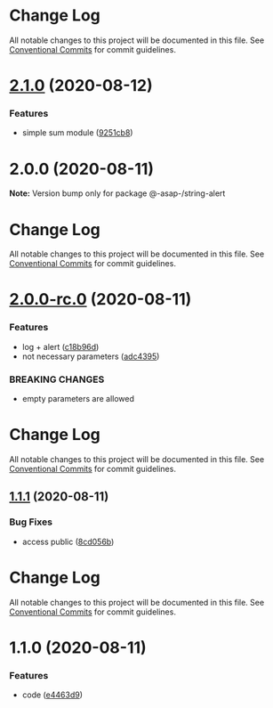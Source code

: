 # Change Log

All notable changes to this project will be documented in this file.
See [Conventional Commits](https://conventionalcommits.org) for commit guidelines.

# [2.1.0](https://github.com/AlexSav94/lerna-ci-example/compare/@-asap-/string-alert@2.0.0...@-asap-/string-alert@2.1.0) (2020-08-12)


### Features

* simple sum module ([9251cb8](https://github.com/AlexSav94/lerna-ci-example/commit/9251cb803ca80ddca70f5d40959d6901ca480583))





# 2.0.0 (2020-08-11)

**Note:** Version bump only for package @-asap-/string-alert





# Change Log

All notable changes to this project will be documented in this file. See
[Conventional Commits](https://conventionalcommits.org) for commit guidelines.

# [2.0.0-rc.0](https://github.com/AlexSav94/lerna-ci-example/compare/@-asap-/string-alert@1.1.1...@-asap-/string-alert@2.0.0-rc.0) (2020-08-11)

### Features

- log + alert
  ([c18b96d](https://github.com/AlexSav94/lerna-ci-example/commit/c18b96d2307f53bbafff03648c222f70d73aa91f))
- not necessary parameters
  ([adc4395](https://github.com/AlexSav94/lerna-ci-example/commit/adc43958ffe5b5eed5b4d160e35b4da6550f4958))

### BREAKING CHANGES

- empty parameters are allowed

# Change Log

All notable changes to this project will be documented in this file. See
[Conventional Commits](https://conventionalcommits.org) for commit guidelines.

## [1.1.1](https://github.com/AlexSav94/lerna-ci-example/compare/@-asap-/string-alert@1.1.0...@-asap-/string-alert@1.1.1) (2020-08-11)

### Bug Fixes

- access public
  ([8cd056b](https://github.com/AlexSav94/lerna-ci-example/commit/8cd056b10477438dccaf36472aae71d24e6ec8a6))

# Change Log

All notable changes to this project will be documented in this file. See
[Conventional Commits](https://conventionalcommits.org) for commit guidelines.

# 1.1.0 (2020-08-11)

### Features

- code
  ([e4463d9](https://github.com/AlexSav94/lerna-ci-example/commit/e4463d997aac42e61cd7c46a023c2a825e55649b))
